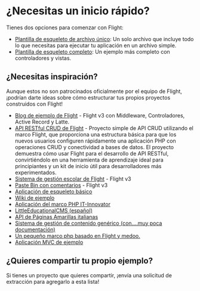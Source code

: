 # ¿Necesitas un inicio rápido?

Tienes dos opciones para comenzar con Flight:

- [Plantilla de esqueleto de archivo único](https://github.com/flightphp/skeleton-simple): Un solo archivo que incluye todo lo que necesitas para ejecutar tu aplicación en un archivo simple.
- [Plantilla de esqueleto completo](https://github.com/flightphp/skeleton): Un ejemplo más completo con controladores y vistas.

## ¿Necesitas inspiración?

Aunque estos no son patrocinados oficialmente por el equipo de Flight, ¡podrían darte ideas sobre cómo estructurar tus propios proyectos construidos con Flight!

- [Blog de ejemplo de Flight](https://github.com/n0nag0n/flightphp-blog) - Flight v3 con Middleware, Controladores, Active Record y Latte.
- [API RESTful CRUD de Flight](https://github.com/soheilkhaledabdi/php-crud-api-flight) - Proyecto simple de API CRUD utilizando el marco Flight, que proporciona una estructura básica para que los nuevos usuarios configuren rápidamente una aplicación PHP con operaciones CRUD y conectividad a bases de datos. El proyecto demuestra cómo usar Flight para el desarrollo de API RESTful, convirtiéndolo en una herramienta de aprendizaje ideal para principiantes y un kit de inicio útil para desarrolladores más experimentados.
- [Sistema de gestión escolar de Flight](https://github.com/krmu/FlightPHP_School) - Flight v3
- [Paste Bin con comentarios](https://github.com/n0nag0n/commie2) - Flight v3
- [Aplicación de esqueleto básico](https://github.com/markhughes/flight-skeleton)
- [Wiki de ejemplo](https://github.com/Skayo/FlightWiki)
- [Aplicación del marco PHP IT-Innovator](https://github.com/itinnovator/myphp-app)
- [LittleEducationalCMS (español)](https://github.com/casgin/LittleEducationalCMS)
- [API de Páginas Amarillas italianas](https://github.com/chiccomagnus/PGAPI)
- [Sistema de gestión de contenido genérico (con....muy poca documentación)](https://github.com/recepuncu/cms)
- [Un pequeño marco php basado en Flight y medoo.](https://github.com/ycrao/tinyme)
- [Aplicación MVC de ejemplo](https://github.com/paddypei/Flight-MVC)

## ¿Quieres compartir tu propio ejemplo?

Si tienes un proyecto que quieres compartir, ¡envía una solicitud de extracción para agregarlo a esta lista!